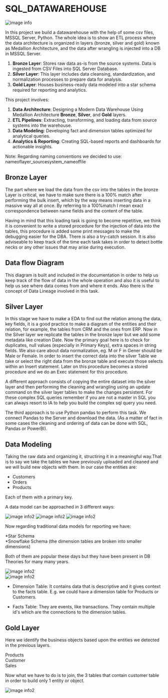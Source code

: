 # SQL_DATAWAREHOUSE

![image info](./images/capturasqlserver.png)

In this project we build a datawarehouse with the help of some csv files, MSSQL Server, Python. The whole idea is to show an ETL process where the data architecture is organized in layers (bronze, silver and gold) known as Medallion Architecture, and the data after wrangling is injected into a DB in MSSQL Server.

1. **Bronze Layer**: Stores raw data as-is from the source systems. Data is ingested from CSV Files into SQL Server Database.
2. **Silver Layer**: This layer includes data cleansing, standardization, and normalization processes to prepare data for analysis.
3. **Gold Layer**: Houses business-ready data modeled into a star schema required for reporting and analytics.


This project involves:

1. **Data Architecture**: Designing a Modern Data Warehouse Using Medallion Architecture **Bronze**, **Silver**, and **Gold** layers.
2. **ETL Pipelines**: Extracting, transforming, and loading data from source systems into the warehouse.
3. **Data Modeling**: Developing fact and dimension tables optimized for analytical queries.
4. **Analytics & Reporting**: Creating SQL-based reports and dashboards for actionable insights.

Note: Regarding naming conventions we decided to use: nameoflayer_sourcesystem_nameoffile

## Bronze Layer
The part where we load the data from the csv into the tables in the bronze Layer is critical, we have to make sure there is a 100% match after performing the bulk insert, which by the way means inserting data in a massive way all at once.
By referring to a 100%match I mean exact correspondence between name fields and the content of the table. 

Having in mind that this loading task is going to become repetitive, we think it is convenient to write a stored procedure for the injection of data into the tables, this procedure is added some print messages to make the debugging easier for the DBA. There is also a try-catch session. It is also adviseable to keep track of the time each task takes in order to detect bottle necks or any other issues that may arise during execution.

 ## Data flow Diagram

 This diagram is built and included in the documentation in order to help us keep track of the flow of data in the whole operation and also it is useful to help us see where data comes from and where it ends. Also there is the concept of Data Lineage involved in this task.

## Silver Layer
In this stage we have to make a EDA to find out the relation among the data, key fields, it is a good practice to make a diagram of the entities and their relation, for example, the tables from CRM and the ones from ERP.
Now in the Silver layer we replicate the tables in the bronze layer but we add some metadata like creation Date.
Now the primary goal here is to check for duplicates, null values (especially in Primary Keys), extra spaces in string fields. We also care about data normalization, eg. M or F in Gener should be  Male or Female.
In order to insert the correct data into the silver Table we take or select the right data from the bronze table and execute those selects within an Insert statement. Later on this procedure becomes a stored procedure and we do an Exec statement for this procedure.

A different approach consists of copying the entire dataset into the silver layer and then performing the cleaning and wrangling using an update command on the silver layer tables to make the changes persistent.
For these complex SQL queries remember if you are not a master in SQL you can always resort to IA to help you build the complex sql query you need.

The third approach is to use Python pandas to perform this task. We connect Pandas to the Server and download the data.
(As a matter of fact in some cases the cleaning and ordering of data can be done with SQL, Pandas or PowerBI).

## Data Modeling
Taking the raw data and organizing it, structiring it in a meaningful way.That is to say we take the tables we have previously uploaded and cleaned and we will build new objects with them. In our case the entities are:

* Customers  
* Orders  
* Products  

Each of them with a primary key.  
   
A data model can be approached in 3 different ways:


![image info2](./images/conceptual_dm.png)
![image info2](./images/logical_dm.png)
![image info2](./images/physical_dm.png)   

Now regarding traditional data models for reporting we have:   

*Star Schema   
*Snowflake Schema   (the dimension tables are broken into smaller dimensions)

Both of them are popular these days but they have been present in DB Theories for many many years.


![image info2](./images/star_sch.png)   
![image info2](./images/snowflake_sch.png)

* Dimension Table: It contains data that is descriptive and it gives context to the facts table. E.g. we could have a dimension table for Products or Customers.  

* Facts Table: They are events, like transactions. They contain multiple id's which are the connections to the dimension tables.

## Gold Layer  

Here we identify the business objects based upon the entities we detected in the previous layers.

Products  
Customer  
Sales  

Now what we have to do is to join, the 3 tables that contain customer table in order to build only 1 entity or object.

![image info2](./images/select_join_cust.png)   















